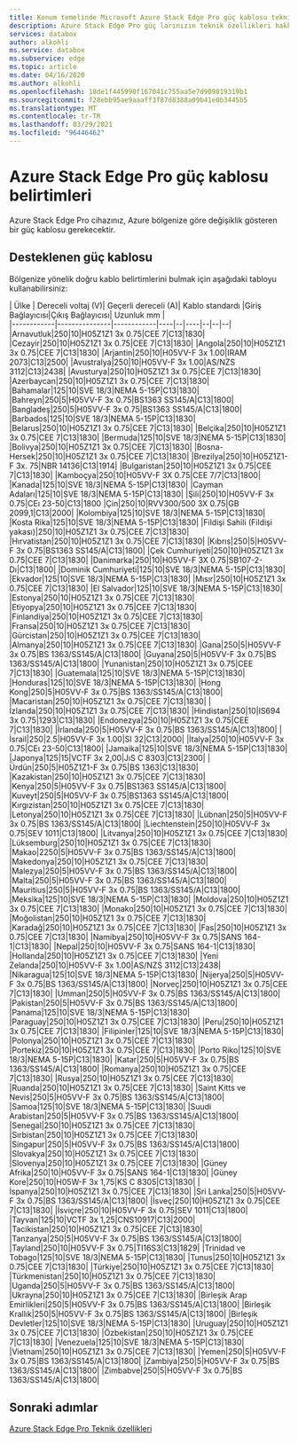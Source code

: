 ```yaml
---
title: Konum temelinde Microsoft Azure Stack Edge Pro güç kablosu teknik belirtimleri | Microsoft Docs
description: Azure Stack Edge Pro güç larınızın teknik özellikleri hakkında bilgi edinin.
services: databox
author: alkohli
ms.service: databox
ms.subservice: edge
ms.topic: article
ms.date: 04/16/2020
ms.author: alkohli
ms.openlocfilehash: 18de1f445990f167041c755aa5e7d909819319b1
ms.sourcegitcommit: f28ebb95ae9aaaff3f87d8388a09b41e0b3445b5
ms.translationtype: MT
ms.contentlocale: tr-TR
ms.lasthandoff: 03/29/2021
ms.locfileid: "96446462"
---
```

# <a name="azure-stack-edge-pro-power-cord-specifications"></a>Azure Stack Edge Pro güç kablosu belirtimleri

Azure Stack Edge Pro cihazınız, Azure bölgenize göre değişiklik gösteren bir güç kablosu gerekecektir.

## <a name="supported-power-cords"></a>Desteklenen güç kablosu

Bölgenize yönelik doğru kablo belirtimlerini bulmak için aşağıdaki tabloyu kullanabilirsiniz:

| Ülke    | Dereceli voltaj (V)| Geçerli dereceli (A)| Kablo standardı |Giriş Bağlayıcısı|Çıkış Bağlayıcısı| Uzunluk mm |  
|------------|---------------|------------|----|--|----|--|--|--|
|Arnavutluk|250|10|H05Z1Z1 3x 0.75|CEE 7|C13|1830|
|Cezayir|250|10|H05Z1Z1 3x 0.75|CEE 7|C13|1830|
|Angola|250|10|H05Z1Z1 3x 0.75|CEE 7|C13|1830|
|Arjantin|250|10|H05VV-F 3x 1.00|IRAM 2073|C13|2500|
|Avustralya|250|10|H05VV-F 3x 1.00|AS/NZS 3112|C13|2438|
|Avusturya|250|10|H05Z1Z1 3x 0.75|CEE 7|C13|1830|
|Azerbaycan|250|10|H05Z1Z1 3x 0.75|CEE 7|C13|1830|
|Bahamalar|125|10|SVE 18/3|NEMA 5-15P|C13|1830|
|Bahreyn|250|5|H05VV-F 3x 0.75|BS1363 SS145/A|C13|1800|
|Bangladeş|250|5|H05VV-F 3x 0.75|BS1363 SS145/A|C13|1800|
|Barbados|125|10|SVE 18/3|NEMA 5-15P|C13|1830|
|Belarus|250|10|H05Z1Z1 3x 0.75|CEE 7|C13|1830|
|Belçika|250|10|H05Z1Z1 3x 0.75|CEE 7|C13|1830|
|Bermuda|125|10|SVE 18/3|NEMA 5-15P|C13|1830|
|Bolivya|250|10|H05Z1Z1 3x 0.75|CEE 7|C13|1830|
|Bosna-Hersek|250|10|H05Z1Z1 3x 0.75|CEE 7|C13|1830|
|Brezilya|250|10|H05Z1Z1-F 3x. 75|NBR 14136|C13|1914|
|Bulgaristan|250|10|H05Z1Z1 3x 0.75|CEE 7|C13|1830|
|Kamboçya|250|10|H05VV-F 3X 0.75|CEE 7/7|C13|1800|
|Kanada|125|10|SVE 18/3|NEMA 5-15P|C13|1830|
|Cayman Adaları|125|10|SVE 18/3|NEMA 5-15P|C13|1830|
|Şili|250|10|H05VV-F 3x 0.75|CEı 23-50|C13|1800
|Çin|250|10|RVV300/500 3X 0.75|GB 2099,1|C13|2000|
|Kolombiya|125|10|SVE 18/3|NEMA 5-15P|C13|1830|
|Kosta Rika|125|10|SVE 18/3|NEMA 5-15P|C13|1830|
|Fildişi Sahili (Fildişi yakası)|250|10|H05Z1Z1 3x 0.75|CEE 7|C13|1830|
|Hırvatistan|250|10|H05Z1Z1 3x 0.75|CEE 7|C13|1830|
|Kıbrıs|250|5|H05VV-F 3x 0.75|BS1363 SS145/A|C13|1800|
|Çek Cumhuriyeti|250|10|H05Z1Z1 3x 0.75|CEE 7|C13|1830|
|Danimarka|250|10|H05VV-F 3X 0.75|SB107-2-Dı|C13|1800|
|Dominik Cumhuriyeti|125|10|SVE 18/3|NEMA 5-15P|C13|1830|
|Ekvador|125|10|SVE 18/3|NEMA 5-15P|C13|1830|
|Mısır|250|10|H05Z1Z1 3x 0.75|CEE 7|C13|1830|
|El Salvador|125|10|SVE 18/3|NEMA 5-15P|C13|1830|
|Estonya|250|10|H05Z1Z1 3x 0.75|CEE 7|C13|1830|
|Etiyopya|250|10|H05Z1Z1 3x 0.75|CEE 7|C13|1830|
|Finlandiya|250|10|H05Z1Z1 3x 0.75|CEE 7|C13|1830|
|Fransa|250|10|H05Z1Z1 3x 0.75|CEE 7|C13|1830|
|Gürcistan|250|10|H05Z1Z1 3x 0.75|CEE 7|C13|1830|
|Almanya|250|10|H05Z1Z1 3x 0.75|CEE 7|C13|1830|
|Gana|250|5|H05VV-F 3x 0.75|BS 1363/SS145/A|C13|1800|
|Guyana|250|5|H05VV-F 3x 0.75|BS 1363/SS145/A|C13|1800|
|Yunanistan|250|10|H05Z1Z1 3x 0.75|CEE 7|C13|1830|
|Guatemala|125|10|SVE 18/3|NEMA 5-15P|C13|1830|
|Honduras|125|10|SVE 18/3|NEMA 5-15P|C13|1830|
|Hong Kong|250|5|H05VV-F 3x 0.75|BS 1363/SS145/A|C13|1800|
|Macaristan|250|10|H05Z1Z1 3x 0.75|CEE 7|C13|1830|
|İzlanda|250|10|H05Z1Z1 3x 0.75|CEE 7|C13|1830|
|Hindistan|250|10|IS694 3x 0.75|1293|C13|1830|
|Endonezya|250|10|H05Z1Z1 3x 0.75|CEE 7|C13|1830|
|İrlanda|250|5|H05VV-F 3x 0.75|BS 1363/SS145/A|C13|1800|
|İsrail|250|2.5|H05VV-F 3x 1.00|SI 32|C13|2000|
|İtalya|250|10|H05VV-F 3x 0.75|CEı 23-50|C13|1800|
|Jamaika|125|10|SVE 18/3|NEMA 5-15P|C13|1830|
|Japonya|125|15|VCTF 3x 2,00|JıS C 8303|C13|2300|
|Ürdün|250|5|H05Z1Z1-F 3x 0.75|BS 1363|C13|1830|
|Kazakistan|250|10|H05Z1Z1 3x 0.75|CEE 7|C13|1830|
|Kenya|250|5|H05VV-F 3x 0.75|BS1363 SS145/A|C13|1800|
|Kuveyt|250|5|H05VV-F 3x 0.75|BS1363 SS145/A|C13|1800|
|Kırgızistan|250|10|H05Z1Z1 3x 0.75|CEE 7|C13|1830|
|Letonya|250|10|H05Z1Z1 3x 0.75|CEE 7|C13|1830|
|Lübnan|250|5|H05VV-F 3x 0.75|BS 1363/SS145/A|C13|1800|
|Liechtenstein|250|10|H05VV-F 3x 0.75|SEV 1011|C13|1800|
|Litvanya|250|10|H05Z1Z1 3x 0.75|CEE 7|C13|1830|
|Lüksemburg|250|10|H05Z1Z1 3x 0.75|CEE 7|C13|1830|
|Makao|2250|5|H05VV-F 3x 0.75|BS 1363/SS145/A|C13|1800|
|Makedonya|250|10|H05Z1Z1 3x 0.75|CEE 7|C13|1830|
|Malezya|250|5|H05VV-F 3x 0.75|BS 1363/SS145/A|C13|1800|
|Malta|250|5|H05VV-F 3x 0.75|BS 1363/SS145/A|C13|1800|
|Mauritius|250|5|H05VV-F 3x 0.75|BS 1363/SS145/A|C13|1800|
|Meksika|125|10|SVE 18/3|NEMA 5-15P|C13|1830|
|Moldova|250|10|H05Z1Z1 3x 0.75|CEE 7|C13|1830|
|Monako|250|10|H05Z1Z1 3x 0.75|CEE 7|C13|1830|
|Moğolistan|250|10|H05Z1Z1 3x 0.75|CEE 7|C13|1830|
|Karadağ|250|10|H05Z1Z1 3x 0.75|CEE 7|C13|1830|
|Fas|250|10|H05Z1Z1 3x 0.75|CEE 7|C13|1830|
|Namibya|250|10|H05VV-F 3x 0.75|SANS 164-1|C13|1830|
|Nepal|250|10|H05VV-F 3x 0.75|SANS 164-1|C13|1830|
|Hollanda|250|10|H05Z1Z1 3x 0.75|CEE 7|C13|1830|
|Yeni Zelanda|250|10|H05VV-F 3x 1.00|AS/NZS 3112|C13|2438|
|Nikaragua|125|10|SVE 18/3|NEMA 5-15P|C13|1830|
|Nijerya|250|5|H05VV-F 3x 0.75|BS 1363/SS145/A|C13|1800|
|Norveç|250|10|H05Z1Z1 3x 0.75|CEE 7|C13|1830|
|Umman|250|5|H05VV-F 3x 0.75|BS 1363/SS145/A|C13|1800|
|Pakistan|250|5|H05VV-F 3x 0.75|BS 1363/SS145/A|C13|1800|
|Panama|125|10|SVE 18/3|NEMA 5-15P|C13|1830|
|Paraguay|250|10|H05Z1Z1 3x 0.75|CEE 7|C13|1830|
|Peru|250|10|H05Z1Z1 3x 0.75|CEE 7|C13|1830|
|Filipinler|125|10|SVE 18/3|NEMA 5-15P|C13|1830|
|Polonya|250|10|H05Z1Z1 3x 0.75|CEE 7|C13|1830|
|Portekiz|250|10|H05Z1Z1 3x 0.75|CEE 7|C13|1830|
|Porto Riko|125|10|SVE 18/3|NEMA 5-15P|C13|1830|
|Katar|250|5|H05VV-F 3x 0.75|BS 1363/SS145/A|C13|1800|
|Romanya|250|10|H05Z1Z1 3x 0.75|CEE 7|C13|1830|
|Rusya|250|10|H05Z1Z1 3x 0.75|CEE 7|C13|1830|
|Ruanda|250|10|H05Z1Z1 3x 0.75|CEE 7|C13|1830|
|Saint Kitts ve Nevis|250|5|H05VV-F 3x 0.75|BS 1363/SS145/A|C13|1800|
|Samoa|125|10|SVE 18/3|NEMA 5-15P|C13|1830|
|Suudi Arabistan|250|5|H05VV-F 3x 0.75|BS 1363/SS145/A|C13|1800|
|Senegal|250|10|H05Z1Z1 3x 0.75|CEE 7|C13|1830|
|Sırbistan|250|10|H05Z1Z1 3x 0.75|CEE 7|C13|1830|
|Singapur|250|5|H05VV-F 3x 0.75|BS 1363/SS145/A|C13|1800|
|Slovakya|250|10|H05Z1Z1 3x 0.75|CEE 7|C13|1830|
|Slovenya|250|10|H05Z1Z1 3x 0.75|CEE 7|C13|1830|
|Güney Afrika|250|10|H05VV-F 3x 0.75|SANS 164-1|C13|1830|
|Güney Kore|250|10|H05W-F 3x 1,75|KS C 8305|C13|1830|
|İspanya|250|10|H05Z1Z1 3x 0.75|CEE 7|C13|1830|
|Sri Lanka|250|5|H05VV-F 3x 0.75|BS 1363/SS145/A|C13|1800|
|İsveç|250|10|H05Z1Z1 3x 0.75|CEE 7|C13|1830|
|İsviçre|250|10|H05VV-F 3x 0.75|SEV 1011|C13|1800|
|Tayvan|125|10|VCTF 3x 1,25|CNS10917|C13|2000|
|Tacikistan|250|10|H05Z1Z1 3x 0.75|CEE 7|C13|1830|
|Tanzanya|250|5|H05VV-F 3x 0.75|BS 1363/SS145/A|C13|1800|
|Tayland|250|10|H05VV-F 3x 0.75|TI16S3|C13|1829|
|Trinidad ve Tobago|125|10|SVE 18/3|NEMA 5-15P|C13|1830|
|Tunus|250|10|H05Z1Z1 3x 0.75|CEE 7|C13|1830|
|Türkiye|250|10|H05Z1Z1 3x 0.75|CEE 7|C13|1830|
|Türkmenistan|250|10|H05Z1Z1 3x 0.75|CEE 7|C13|1830|
|Uganda|250|5|H05VV-F 3x 0.75|BS 1363/SS145/A|C13|1800|
|Ukrayna|250|10|H05Z1Z1 3x 0.75|CEE 7|C13|1830|
|Birleşik Arap Emirlikleri|250|5|H05VV-F 3x 0.75|BS 1363/SS145/A|C13|1800|
|Birleşik Krallık|250|5|H05VV-F 3x 0.75|BS 1363/SS145/A|C13|1800|
|Birleşik Devletler|125|10|SVE 18/3|NEMA 5-15P|C13|1830|
|Uruguay|250|10|H05Z1Z1 3x 0.75|CEE 7|C13|1830|
|Özbekistan|250|10|H05Z1Z1 3x 0.75|CEE 7|C13|1830|
|Venezuela|125|10|SVE 18/3|NEMA 5-15P|C13|1830|
|Vietnam|250|10|H05Z1Z1 3x 0.75|CEE 7|C13|1830|
|Yemen|250|5|H05VV-F 3x 0.75|BS 1363/SS145/A|C13|1800|
|Zambiya|250|5|H05VV-F 3x 0.75|BS 1363/SS145/A|C13|1800|
|Zimbabve|250|5|H05VV-F 3x 0.75|BS 1363/SS145/A|C13|1800|

## <a name="next-steps"></a>Sonraki adımlar

[Azure Stack Edge Pro Teknik özellikleri](./azure-stack-edge-technical-specifications-compliance.md)